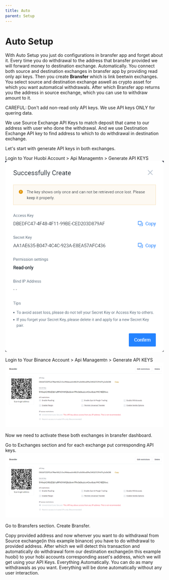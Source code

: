 ```yaml
---
title: Auto
parent: Setup
---
```


# Auto Setup

With Auto Setup you just do configurations in bransfer app and forget about it. Every time you do withdrawal to the address that bransfer provided we will forward money to destination exchange. Automatically. You connect both source and destination exchanges in bransfer app by providing read only api keys. Then you create **Bransfer** which is link beetwin exchanges. You select source and destination exchange aswell as crypto asset for which you want automatical withdrawals. After which Bransfer app returns you the address in source exchange, which you can use to withdraw amount to it.

CAREFUL: Don't add non-read only API keys. We use API keys ONLY for quering data.

We use Source Exchange API Keys to match deposit that came to our address with user who done the withdrawal. And we use Destination Exchange API key to find address to which to do withdrawal in destination exchange.

Let's start with generate API keys in both exchanges.

Login to Your Huobi Account > Api Managemtn > Generate API KEYS
![Huobi API Key](/assets/hobi_api_key.png)

Login to Your Binance Account > Api Managemtn > Generate API KEYS
![Binance API Key](/assets/binance_api_key.png)


Now we need to activate these both exchanges in bransfer dashboard.

Go to Exchanges section and for each exchange put corresponding API keys.
![Exchanges](/assets/binance_api_key.png)


Go to Bransfers section.
Create Bransfer.

Copy provided address and now whenver you want to do withdrawal from Source exchange(in this example binance) you have to do withdrawal to provided address. After which we will detect this transaction and automatically do withdrawal form our destination exchange(in this example huobi) to your hobi accounts corresponding asset's address, which we will get using your API Keys. Everything Automatically. You can do as many withdrawals as you want. Everything will be done automatically without any user interaction.
